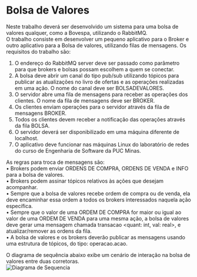 # Bolsa de Valores  
Neste trabalho deverá ser desenvolvido um sistema para uma bolsa de valores qualquer, como a Bovespa, utilizando o RabbitMQ.  
O trabalho consiste em desenvolver um pequeno aplicativo para o Broker e outro aplicativo para a Bolsa de valores, utilizando filas de mensagens. Os requisitos do trabalho são:
1. O endereço do RabbitMQ server deve ser passado como parâmetro para que brokers e bolsas possam escolhem a quem se conectar.
2. A bolsa deve abrir um canal do tipo pub/sub utilizando tópicos para publicar as atualizações no livro de ofertas e as operações realizadas em uma ação. O nome do canal deve ser BOLSADEVALORES.
3. O servidor abre uma fila de mensagens para receber as operações dos clientes. O nome da fila de mensagens deve ser BROKER.
4. Os clientes enviam operações para o servidor através da fila de mensagens BROKER.
5. Todos os clientes devem receber a notificação das operações através da fila BOLSA.
6. O servidor deverá ser disponibilizado em uma máquina diferente de localhost.
7. O aplicativo deve funcionar nas máquinas Linux do laboratório de redes do curso de Engenharia de Software da PUC Minas.


As regras para troca de mensagens são:  
 • Brokers podem enviar ORDENS DE COMPRA, ORDENS DE VENDA e INFO para a bolsa de valores.   
 • Brokers podem assinar tópicos relativos às ações que desejam acompanhar.   
 • Sempre que a bolsa de valores recebe ordem de compra ou de venda, ela deve encaminhar essa ordem a todos os brokers interessados naquela ação específica.   
 • Sempre que o valor de uma ORDEM DE COMPRA for maior ou igual ao valor de uma ORDEM DE VENDA para uma mesma ação, a bolsa de valores deve gerar uma mensagem chamada transacao <quant: int, val: real>, e atualizar/remover as ordens da fila.   
 • A bolsa de valores e os brokers deverão publicar as mensagens usando uma estrutura de tópicos, do tipo: operacao.acao.  
 
 O diagrama de sequência abaixo exibe um cenário de interação na bolsa de valores entre duas corretoras.  
 ![Diagrama de Sequencia](https://i.imgur.com/3hbO2Q4.png)  
 

